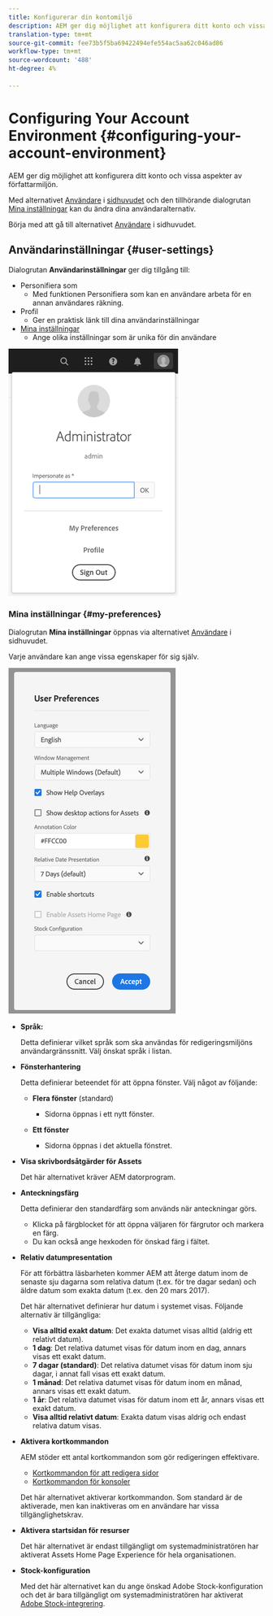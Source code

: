 ```yaml
---
title: Konfigurerar din kontomiljö
description: AEM ger dig möjlighet att konfigurera ditt konto och vissa aspekter av författarmiljön
translation-type: tm+mt
source-git-commit: fee73b5f5ba69422494efe554ac5aa62c046ad86
workflow-type: tm+mt
source-wordcount: '488'
ht-degree: 4%

---
```



# Configuring Your Account Environment {#configuring-your-account-environment}

AEM ger dig möjlighet att konfigurera ditt konto och vissa aspekter av författarmiljön.

Med alternativet [Användare](#user-settings) i [sidhuvudet](/help/sites-cloud/authoring/getting-started/basic-handling.md#the-header) och den tillhörande dialogrutan [Mina inställningar](#my-preferences) kan du ändra dina användaralternativ.

Börja med att gå till alternativet [Användare](#user-settings) i sidhuvudet.

## Användarinställningar {#user-settings}

Dialogrutan **Användarinställningar** ger dig tillgång till:

* Personifiera som
   * Med funktionen Personifiera som kan en användare arbeta för en annan användares räkning. <!--With the [Impersonate as](/help/sites-administering/security.md#impersonating-another-user) functionality, a user can work on behalf of another user.-->
* Profil
   * Ger en praktisk länk till dina användarinställningar <!--Offers a convenient link to your [user settings](/help/sites-administering/security.md))-->
* [Mina inställningar](#my-preferences)
   * Ange olika inställningar som är unika för din användare

![Användarinställningar](/help/sites-cloud/authoring/assets/user-settings.png)

### Mina inställningar {#my-preferences}

Dialogrutan **Mina inställningar** öppnas via alternativet [Användare](#user-settings) i sidhuvudet.

Varje användare kan ange vissa egenskaper för sig själv.

![Mina inställningar](/help/sites-cloud/authoring/assets/user-preferences.png)

* **Språk:**

   Detta definierar vilket språk som ska användas för redigeringsmiljöns användargränssnitt. Välj önskat språk i listan.

* **Fönsterhantering**

   Detta definierar beteendet för att öppna fönster. Välj något av följande:

   * **Flera fönster** (standard)

      * Sidorna öppnas i ett nytt fönster.
   * **Ett fönster**

      * Sidorna öppnas i det aktuella fönstret.


* **Visa skrivbordsåtgärder för Assets**

   Det här alternativet kräver AEM datorprogram.

* **Anteckningsfärg**

   Detta definierar den standardfärg som används när anteckningar görs.

   * Klicka på färgblocket för att öppna väljaren för färgrutor och markera en färg.
   * Du kan också ange hexkoden för önskad färg i fältet.

* **Relativ datumpresentation**

   För att förbättra läsbarheten kommer AEM att återge datum inom de senaste sju dagarna som relativa datum (t.ex. för tre dagar sedan) och äldre datum som exakta datum (t.ex. den 20 mars 2017).

   Det här alternativet definierar hur datum i systemet visas. Följande alternativ är tillgängliga:

   * **Visa alltid exakt datum**: Det exakta datumet visas alltid (aldrig ett relativt datum).
   * **1 dag**: Det relativa datumet visas för datum inom en dag, annars visas ett exakt datum.
   * **7 dagar (standard)**: Det relativa datumet visas för datum inom sju dagar, i annat fall visas ett exakt datum.
   * **1 månad**: Det relativa datumet visas för datum inom en månad, annars visas ett exakt datum.
   * **1 år**: Det relativa datumet visas för datum inom ett år, annars visas ett exakt datum.
   * **Visa alltid relativt datum**: Exakta datum visas aldrig och endast relativa datum visas.

* **Aktivera kortkommandon**

   AEM stöder ett antal kortkommandon som gör redigeringen effektivare.

   * [Kortkommandon för att redigera sidor](/help/sites-cloud/authoring/fundamentals/keyboard-shortcuts.md)
   * [Kortkommandon för konsoler](/help/sites-cloud/authoring/getting-started/keyboard-shortcuts.md)

   Det här alternativet aktiverar kortkommandon. Som standard är de aktiverade, men kan inaktiveras om en användare har vissa tillgänglighetskrav.

* **Aktivera startsidan för resurser**

   Det här alternativet är endast tillgängligt om systemadministratören har aktiverat Assets Home Page Experience för hela organisationen.

* **Stock-konfiguration**

   Med det här alternativet kan du ange önskad Adobe Stock-konfiguration och det är bara tillgängligt om systemadministratören har aktiverat [Adobe Stock-integrering](/help/assets/aem-assets-adobe-stock.md).
